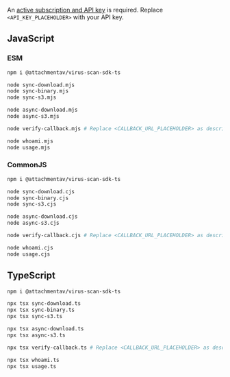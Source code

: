 An [active subscription and API key](https://attachmentav.com/help/virus-malware-scan-api/setup-guide/#api-key) is required. Replace `<API_KEY_PLACEHOLDER>` with your API key.

## JavaScript

### ESM

```bash
npm i @attachmentav/virus-scan-sdk-ts

node sync-download.mjs
node sync-binary.mjs
node sync-s3.mjs

node async-download.mjs
node async-s3.mjs

node verify-callback.mjs # Replace <CALLBACK_URL_PLACEHOLDER> as described in the code.

node whoami.mjs
node usage.mjs
```

### CommonJS

```bash
npm i @attachmentav/virus-scan-sdk-ts

node sync-download.cjs
node sync-binary.cjs
node sync-s3.cjs

node async-download.cjs
node async-s3.cjs

node verify-callback.cjs # Replace <CALLBACK_URL_PLACEHOLDER> as described in the code.

node whoami.cjs
node usage.cjs
```

## TypeScript

```bash
npm i @attachmentav/virus-scan-sdk-ts

npx tsx sync-download.ts
npx tsx sync-binary.ts
npx tsx sync-s3.ts

npx tsx async-download.ts
npx tsx async-s3.ts

npx tsx verify-callback.ts # Replace <CALLBACK_URL_PLACEHOLDER> as described in the code.

npx tsx whoami.ts
npx tsx usage.ts
```
